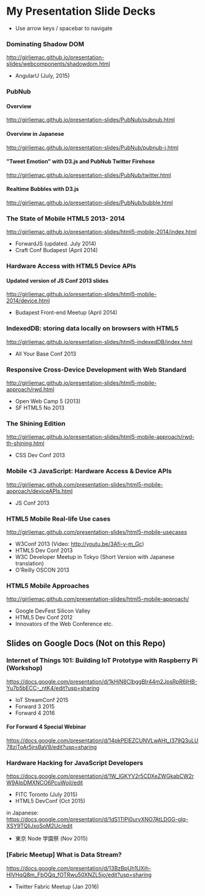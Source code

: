 My Presentation Slide Decks
===================

- Use arrow keys / spacebar to navigate

### Dominating Shadow DOM

http://girliemac.github.io/presentation-slides/webcomponents/shadowdom.html

- AngularU (July, 2015)


### PubNub

#### Overview

http://girliemac.github.io/presentation-slides/PubNub/pubnub.html

#### Overview in Japanese

http://girliemac.github.io/presentation-slides/PubNub/pubnub-j.html

#### "Tweet Emotion" with D3.js and PubNub Twitter Firehose

http://girliemac.github.io/presentation-slides/PubNub/twitter.html

#### Realtime Bubbles with D3.js

http://girliemac.github.io/presentation-slides/PubNub/bubble.html


### The State of Mobile HTML5 2013- 2014

http://girliemac.github.io/presentation-slides/html5-mobile-2014/index.html

- ForwardJS (updated. July 2014)
- Craft Conf Budapest (April 2014)


### Hardware Access with HTML5 Device APIs 
#### Updated version of JS Conf 2013 slides

http://girliemac.github.io/presentation-slides/html5-mobile-2014/device.html

- Budapest Front-end Meetup (April 2014)


### IndexedDB: storing data locally on browsers with HTML5

http://girliemac.github.io/presentation-slides/html5-indexedDB/index.html

- All Your Base Conf 2013


### Responsive Cross-Device Development with Web Standard

http://girliemac.github.io/presentation-slides/html5-mobile-approach/rwd.html

- Open Web Camp 5 (2013)
- SF HTML5 No 2013

### The Shining Edition

http://girliemac.github.io/presentation-slides/html5-mobile-approach/rwd-th-shining.html

- CSS Dev Conf 2013



### Mobile <3 JavaScript: Hardware Access & Device APIs

http://girliemac.github.com/presentation-slides/html5-mobile-approach/deviceAPIs.html

- JS Conf 2013

### HTML5 Mobile Real-life Use cases

http://girliemac.github.com/presentation-slides/html5-mobile-usecases

- W3Conf 2013 (Video: http://youtu.be/3Afi-v-m_Gc)
- HTML5 Dev Conf 2013
- W3C Developer Meetup in Tokyo (Short Version with Japanese translation)
- O'Reilly OSCON 2013

### HTML5 Mobile Approaches

http://girliemac.github.com/presentation-slides/html5-mobile-approach/

- Google DevFest Silicon Valley
- HTML5 Dev Conf 2012
- Innovators of the Web Conference
etc.

## Slides on Google Docs (Not on this Repo)

### Internet of Things 101: Building IoT Prototype with Raspberry Pi (Workshop)

https://docs.google.com/presentation/d/1kHjN8CIbggBlr44m2JpsRpR6IHB-Yu7b5bECC-_ntK4/edit?usp=sharing

- IoT StreamConf 2015
- Forward 3 2015
- Forward 4 2016

#### For Forward 4 Special Webinar

https://docs.google.com/presentation/d/14pkPEIEZCUNVLwAHt_I379Q3uLU78zjToAr5jrsBaV8/edit?usp=sharing


### Hardware Hacking for JavaScript Developers

https://docs.google.com/presentation/d/1W_lGKYV2r5CDXeZWGkabCW2rW9AIpDMXNCO6PcuWojI/edit

- FITC Toronto (July 2015)
- HTML5 DevConf (Oct 2015)

in Japanese:
https://docs.google.com/presentation/d/1dS1TlPi0urvXNO7AtLDGG-gIq-XSY9TQliJxoSoM2Uc/edit

- 東京 Node 学園祭 (Nov 2015)

### [Fabric Meetup] What is Data Stream?

https://docs.google.com/presentation/d/13BzBpUh1UXih-HlVHqQ8m_FbOQq_fOTRwu50XNZL5jo/edit?usp=sharing

- Twitter Fabric Meetup (Jan 2016)